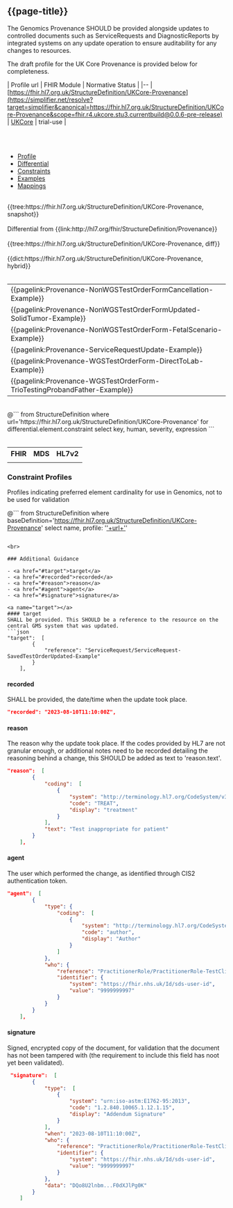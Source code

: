 ## {{page-title}}

The Genomics Provenance SHOULD be provided alongside updates to controlled documents such as ServiceRequests and DiagnosticReports by integrated systems on any update operation to ensure auditability for any changes to resources.

The draft profile for the UK Core Provenance is provided below for completeness.

| Profile url | FHIR Module | Normative Status |
|--
| [https://fhir.hl7.org.uk/StructureDefinition/UKCore-Provenance](https://simplifier.net/resolve?target=simplifier&canonical=https://fhir.hl7.org.uk/StructureDefinition/UKCore-Provenance&scope=fhir.r4.ukcore.stu3.currentbuild@0.0.6-pre-release) | [UKCore]() | trial-use |

<br>

<br>

<div class="nhsd-!t-margin-bottom-6">
    <ul class="nav nav-tabs" role="tablist">
        <li role="presentation" class="active">
            <a href="#Profile" role="tab" data-toggle="tab">Profile</a>
        </li>
        <li role="presentation">
            <a href="#Differential" role="tab" data-toggle="tab">Differential</a>
        </li>
        <li role="presentation">
            <a href="#Constraints" role="tab" data-toggle="tab">Constraints</a>
        </li>
        <li role="presentation">
            <a href="#Examples" role="tab" data-toggle="tab">Examples</a>
        </li>
        <li role="presentation">
            <a href="#Mappings" role="tab" data-toggle="tab">Mappings</a>
        </li>
    </ul>
    <div class="tab-content snippet">
        <div id="Profile" role="tabpanel" class="tab-pane active">
            <br />
            {{tree:https://fhir.hl7.org.uk/StructureDefinition/UKCore-Provenance, snapshot}}
        </div>
        <div id="Differential" role="tabpanel" class="tab-pane">
         <br />
         Differential from {{link:http://hl7.org/fhir/StructureDefinition/Provenance}} <br>
            <br />
            {{tree:https://fhir.hl7.org.uk/StructureDefinition/UKCore-Provenance, diff}}
        </div>
        <div id="Dictionary" role="tabpanel" class="tab-pane">
            <br />
            {{dict:https://fhir.hl7.org.uk/StructureDefinition/UKCore-Provenance, hybrid}}
        </div>
        <div id="Examples" role="tabpanel" class="tab-pane">
            <br />
            <table>
                <tr>
                    <td>
                        {{pagelink:Provenance-NonWGSTestOrderFormCancellation-Example}}
                    </td>
                </tr>
                <tr>
                    <td>
                        {{pagelink:Provenance-NonWGSTestOrderFormUpdated-SolidTumor-Example}}
                    </td>
                </tr>
                <tr>
                    <td>
                        {{pagelink:Provenance-NonWGSTestOrderForm-FetalScenario-Example}}
                    </td>
                </tr>
                <tr>
                    <td>
                        {{pagelink:Provenance-ServiceRequestUpdate-Example}}
                    </td>
                </tr>
                <tr>
                    <td>
                        {{pagelink:Provenance-WGSTestOrderForm-DirectToLab-Example}}
                    </td>
                </tr>
                <tr>
                    <td>
                        {{pagelink:Provenance-WGSTestOrderForm-TrioTestingProbandFather-Example}}
                    </td>
                </tr>
            </table>
        </div>
        <div id="Constraints" role="tabpanel" class="tab-pane">
            <br />
            @```
            from StructureDefinition
            where url='https://fhir.hl7.org.uk/StructureDefinition/UKCore-Provenance'
            for differential.element.constraint
            select key, human, severity, expression
            ```
        </div>
        <div id="Mappings" role="tabpanel" class="tab-pane">
            <br />
                <table class="assets">
                    <tr><th>FHIR</th><th>MDS</th><th>HL7v2</th></tr>
                    <tr><td></td><td></td><td></td></tr>
                </table>
        </div>
    </div>
</div>

### Constraint Profiles
Profiles indicating preferred element cardinality for use in Genomics, not to be used for validation

@```
from StructureDefinition
where baseDefinition='https://fhir.hl7.org.uk/StructureDefinition/UKCore-Provenance' 
select name, profile: '<a href="https://simplifier.net/resolve?target=simplifier&scope=NHS-Digital-FHIR-Genomics-Implementation-Guide@current&canonical='+ url + '">'+url+'</a>'
```

<br>

### Additional Guidance

- <a href="#target">target</a>
- <a href="#recorded">recorded</a>
- <a href="#reason">reason</a>
- <a href="#agent">agent</a>
- <a href="#signature">signature</a>

<a name="target"></a>
#### target
SHALL be provided. This SHOULD be a reference to the resource on the central GMS system that was updated.
```json
"target":  [
        {
            "reference": "ServiceRequest/ServiceRequest-SavedTestOrderUpdated-Example"
        }
    ],
```

<a name="recorded"></a>
#### recorded
SHALL be provided, the date/time when the update took place.
```json
"recorded": "2023-08-10T11:10:00Z",
```

<a name="reason"></a>
#### reason
The reason why the update took place. If the codes provided by HL7 are not granular enough, or additional notes need to be recorded detailing the reasoning behind a change, this SHOULD be added as text to 'reason.text'.
```json
"reason":  [
        {
            "coding":  [
                {
                    "system": "http://terminology.hl7.org/CodeSystem/v3-ActReason",
                    "code": "TREAT",
                    "display": "treatment"
                }
            ],
            "text": "Test inappropriate for patient"
        }
    ],
```

<a name="agent"></a>
#### agent
The user which performed the change, as identified through CIS2 authentication token.
```json
"agent":  [
        {
            "type": {
                "coding":  [
                    {
                        "system": "http://terminology.hl7.org/CodeSystem/provenance-participant-type",
                        "code": "author",
                        "display": "Author"
                    }
                ]
            },
            "who": {
                "reference": "PractitionerRole/PractitionerRole-TestClinicalScientist-Example",
                "identifier": {
                    "system": "https://fhir.nhs.uk/Id/sds-user-id",
                    "value": "9999999997"
                }
            }
        }
    ],
```

<a name="signature"></a>
#### signature
Signed, encrypted copy of the document, for validation that the document has not been tampered with (the requirement to include this field has noot yet been validated).
```json
 "signature":  [
        {
            "type":  [
                {
                    "system": "urn:iso-astm:E1762-95:2013",
                    "code": "1.2.840.10065.1.12.1.15",
                    "display": "Addendum Signature"
                }
            ],
            "when": "2023-08-10T11:10:00Z",
            "who": {
                "reference": "PractitionerRole/PractitionerRole-TestClinicalScientist-Example",
                "identifier": {
                    "system": "https://fhir.nhs.uk/Id/sds-user-id",
                    "value": "9999999997"
                }
            },
            "data": "DQo8U2lnbm...F0dXJlPg0K"
        }
    ]
```